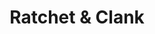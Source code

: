 ---
weight: 23
images:
- https://res.cloudinary.com/lrmn/image/upload/v1687448957/VIRTUAL-PHOTOGRAPHY/ratchetclankriftapart/lrmn1-rcra_ipdqbl.jpg
title: Ratchet & Clank
tags:
- outdoors
- all
---